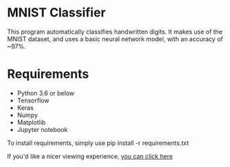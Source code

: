 # MNIST Classifier

This program automatically classifies handwritten digits. It makes use of the MNIST dataset, and uses a basic neural network model, with an accuracy of ~97%.

# Requirements
- Python 3.6 or below
- Tensorflow
- Keras
- Numpy
- Matplotlib
- Jupyter notebook 


To install requirements, simply use pip install -r requirements.txt

If you'd like a nicer viewing experience, [you can click here](https://nbviewer.jupyter.org/github/awassef/mnist_classifier/blob/main/train_test.ipynb)
